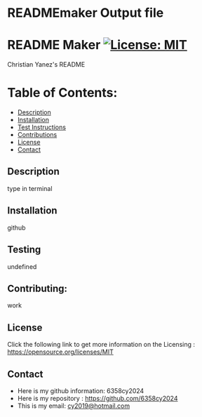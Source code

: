 
  # READMEmaker Output file
  
  # README Maker [![License: MIT](https://img.shields.io/badge/License-MIT-green.svg)](https://opensource.org/licenses/MIT)
  Christian Yanez's README
  # Table of Contents:

  - [Description](#description) 
  - [Installation](#installation) 
  - [Test Instructions](#testing) 
  - [Contributions](#contributing) 
  - [License](#license) 
  - [Contact](#contact)

  ## Description
  
  type in terminal

  ## Installation
  
  github
  
  ## Testing
  
  undefined

  ## Contributing:
  
  work
  
  ## License
  
  Click the following link to get more information on the Licensing : https://opensource.org/licenses/MIT


  ## Contact
  - Here is my github information: 6358cy2024
  - Here is my repository : https://github.com/6358cy2024
  - This is my email: cy2019@hotmail.com

  